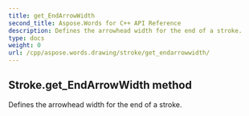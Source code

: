 ```yaml
---
title: get_EndArrowWidth
second_title: Aspose.Words for C++ API Reference
description: Defines the arrowhead width for the end of a stroke. 
type: docs
weight: 0
url: /cpp/aspose.words.drawing/stroke/get_endarrowwidth/
---
```

## Stroke.get_EndArrowWidth method


Defines the arrowhead width for the end of a stroke. 

